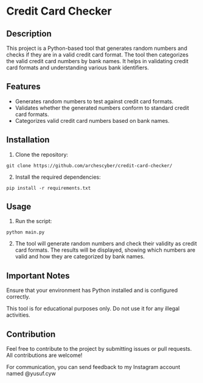 # Credit Card Checker

## Description

This project is a Python-based tool that generates random numbers and checks if they are in a valid credit card format. The tool then categorizes the valid credit card numbers by bank names. It helps in validating credit card formats and understanding various bank identifiers.

## Features

- Generates random numbers to test against credit card formats.
- Validates whether the generated numbers conform to standard credit card formats.
- Categorizes valid credit card numbers based on bank names.

## Installation

1. Clone the repository:

```
git clone https://github.com/archescyber/credit-card-checker/
```
2. Install the required dependencies:
```
pip install -r requirements.txt
```


## Usage

1. Run the script:
```
python main.py
```

2. The tool will generate random numbers and check their validity as credit card formats. The results will be displayed, showing which numbers are valid and how they are categorized by bank names.



## Important Notes

Ensure that your environment has Python installed and is configured correctly.

This tool is for educational purposes only. Do not use it for any illegal activities.


## Contribution

Feel free to contribute to the project by submitting issues or pull requests. All contributions are welcome!   

For communication, you can send feedback to my Instagram account named @yusuf.cyw
